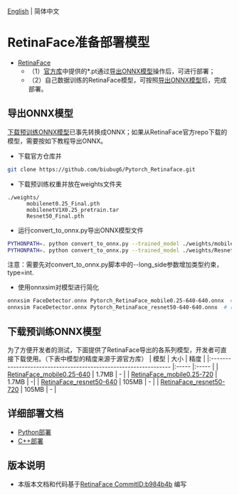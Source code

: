[English](README.md) | 简体中文
# RetinaFace准备部署模型

- [RetinaFace](https://github.com/biubug6/Pytorch_Retinaface/commit/b984b4b)
  - （1）[官方库](https://github.com/biubug6/Pytorch_Retinaface/)中提供的*.pt通过[导出ONNX模型](#导出ONNX模型)操作后，可进行部署；
  - （2）自己数据训练的RetinaFace模型，可按照[导出ONNX模型](#导出ONNX模型)后，完成部署。


## 导出ONNX模型

[下载预训练ONNX模型](#下载预训练ONNX模型)已事先转换成ONNX；如果从RetinaFace官方repo下载的模型，需要按如下教程导出ONNX。  


* 下载官方仓库并
```bash
git clone https://github.com/biubug6/Pytorch_Retinaface.git
```
* 下载预训练权重并放在weights文件夹
```text
./weights/
      mobilenet0.25_Final.pth
      mobilenetV1X0.25_pretrain.tar
      Resnet50_Final.pth
```
* 运行convert_to_onnx.py导出ONNX模型文件
```bash
PYTHONPATH=. python convert_to_onnx.py --trained_model ./weights/mobilenet0.25_Final.pth --network mobile0.25 --long_side 640 --cpu
PYTHONPATH=. python convert_to_onnx.py --trained_model ./weights/Resnet50_Final.pth --network resnet50 --long_side 640 --cpu
```
注意：需要先对convert_to_onnx.py脚本中的--long_side参数增加类型约束，type=int.
* 使用onnxsim对模型进行简化
```bash
onnxsim FaceDetector.onnx Pytorch_RetinaFace_mobile0.25-640-640.onnx  # mobilenet
onnxsim FaceDetector.onnx Pytorch_RetinaFace_resnet50-640-640.onnx  # resnet50
```

## 下载预训练ONNX模型

为了方便开发者的测试，下面提供了RetinaFace导出的各系列模型，开发者可直接下载使用。（下表中模型的精度来源于源官方库）
| 模型                                                               | 大小    | 精度    |
|:---------------------------------------------------------------- |:----- |:----- |
| [RetinaFace_mobile0.25-640](https://bj.bcebos.com/paddlehub/fastdeploy/Pytorch_RetinaFace_mobile0.25-640-640.onnx) | 1.7MB | - |
| [RetinaFace_mobile0.25-720](https://bj.bcebos.com/paddlehub/fastdeploy/Pytorch_RetinaFace_mobile0.25-720-1080.onnx) | 1.7MB | -|
| [RetinaFace_resnet50-640](https://bj.bcebos.com/paddlehub/fastdeploy/Pytorch_RetinaFace_resnet50-720-1080.onnx) | 105MB | - |
| [RetinaFace_resnet50-720](https://bj.bcebos.com/paddlehub/fastdeploy/Pytorch_RetinaFace_resnet50-640-640.onnx) | 105MB | - |





## 详细部署文档

- [Python部署](python)
- [C++部署](cpp)


## 版本说明

- 本版本文档和代码基于[RetinaFace CommitID:b984b4b](https://github.com/biubug6/Pytorch_Retinaface/commit/b984b4b) 编写
